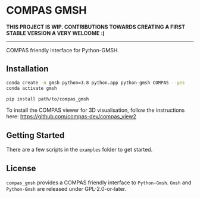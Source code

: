 # COMPAS GMSH

**THIS PROJECT IS WIP. CONTRIBUTIONS TOWARDS CREATING A FIRST STABLE VERSION A VERY WELCOME :)**

----

COMPAS friendly interface for Python-GMSH.

## Installation

```bash
conda create -n gmsh python=3.8 python.app python-gmsh COMPAS --yes
conda activate gmsh
```

```bash
pip install path/to/compas_gmsh
```

To install the COMPAS viewer for 3D visualisation, follow the instructions here:
<https://github.com/compas-dev/compas_view2>

## Getting Started

There are a few scripts in the `examples` folder to get started.

## License

`compas_gmsh` provides a COMPAS friendly interface to `Python-Gmsh`.
`Gmsh` and `Python-Gmsh` are released under GPL-2.0-or-later.
